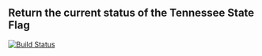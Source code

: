 ## Return the current status of the Tennessee State Flag

[![Build Status](https://travis-ci.org/pconwell/tn-state-flag-status.svg?branch=master)](https://travis-ci.org/pconwell/tn-state-flag-status)
